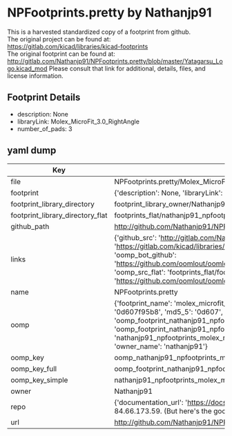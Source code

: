 # NPFootprints.pretty by Nathanjp91  
This is a harvested standardized copy of a footprint from github.  
The original project can be found at:  
https://gitlab.com/kicad/libraries/kicad-footprints  
The original footprint can be found at:
http://gitlab.com/Nathanjp91/NPFootprints.pretty/blob/master/Yatagarsu_Logo.kicad_mod
Please consult that link for additional, details, files, and license information.  
## Footprint Details
* description: None  
* libraryLink: Molex_MicroFit_3.0_RightAngle  
* number_of_pads: 3  
## yaml dump  
| Key | Value |  
| --- | --- |  
| file | NPFootprints.pretty/Molex_MicroFit_3.0_RightAngle.kicad_mod |  
| footprint | {'description': None, 'libraryLink': 'Molex_MicroFit_3.0_RightAngle', 'number_of_pads': 3} |  
| footprint_library_directory | footprint_library_owner/Nathanjp91_NPFootprints.pretty |  
| footprint_library_directory_flat | footprints_flat/nathanjp91_npfootprints_molex_microfit_3_0_rightangle/working |  
| github_path | http://github.com/Nathanjp91/NPFootprints.pretty/blob/master/Molex_MicroFit_3.0_RightAngle.kicad_mod |  
| links | {'github_src': 'http://gitlab.com/Nathanjp91/NPFootprints.pretty/blob/master/Yatagarsu_Logo.kicad_mod', 'github_src_repo': 'https://gitlab.com/kicad/libraries/kicad-footprints', 'oomp_bot': 'footprints/nathanjp91_npfootprints_molex_microfit_3_0_rightangle/working', 'oomp_bot_github': 'https://github.com/oomlout/oomlout_oomp_footprint_bot/tree/main/footprints/nathanjp91_npfootprints_molex_microfit_3_0_rightangle/working', 'oomp_src_flat': 'footprints_flat/footprints_flat/nathanjp91_npfootprints_molex_microfit_3_0_rightangle/working', 'oomp_src_flat_github': 'https://github.com/oomlout/oomlout_oomp_footprint_src/tree/main/footprints_flat/nathanjp91_npfootprints_molex_microfit_3_0_rightangle/working'} |  
| name | NPFootprints.pretty |  
| oomp | {'footprint_name': 'molex_microfit_3_0_rightangle', 'library_name': 'npfootprints', 'md5': '0d607f95b8ae4a52d70bcf8382defc94', 'md5_10': '0d607f95b8', 'md5_5': '0d607', 'md5_6': '0d607f', 'oomp_key': 'oomp_nathanjp91_npfootprints_molex_microfit_3_0_rightangle', 'oomp_key_extra': 'oomp_footprint_nathanjp91_npfootprints_molex_microfit_3_0_rightangle', 'oomp_key_full': 'oomp_footprint_nathanjp91_npfootprints_molex_microfit_3_0_rightangle_0d607f', 'oomp_key_simple': 'nathanjp91_npfootprints_molex_microfit_3_0_rightangle', 'original_filename': 'NPFootprints.pretty/Molex_MicroFit_3.0_RightAngle.kicad_mod', 'owner_name': 'nathanjp91'} |  
| oomp_key | oomp_nathanjp91_npfootprints_molex_microfit_3_0_rightangle |  
| oomp_key_full | oomp_footprint_nathanjp91_npfootprints_molex_microfit_3_0_rightangle |  
| oomp_key_simple | nathanjp91_npfootprints_molex_microfit_3_0_rightangle |  
| owner | Nathanjp91 |  
| repo | {'documentation_url': 'https://docs.github.com/rest/overview/resources-in-the-rest-api#rate-limiting', 'message': "API rate limit exceeded for 84.66.173.59. (But here's the good news: Authenticated requests get a higher rate limit. Check out the documentation for more details.)"} |  
| url | http://github.com/Nathanjp91/NPFootprints.pretty |  

